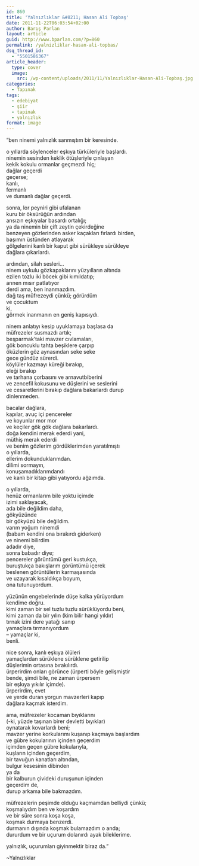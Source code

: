 ```yaml
---
id: 860
title: 'Yalnızlıklar &#8211; Hasan Ali Topbaş'
date: 2011-11-22T06:03:54+02:00
author: Barış Parlan
layout: article
guid: http://www.bparlan.com/?p=860
permalink: /yalnizliklar-hasan-ali-topbas/
dsq_thread_id:
  - "5501586367"
article_header:
  type: cover
  image:
    src: /wp-content/uploads/2011/11/Yalnızlıklar-Hasan-Ali-Topbaş.jpg
categories:
  - Tapınak
tags:
  - edebiyat
  - şiir
  - tapinak
  - yalnızlık
format: image
---
```


&#8220;ben ninemi yalnızlık sanmıştım bir keresinde.

o yıllarda söylenceler eşkıya türküleriyle başlardı.  
ninemin sesinden keklik ötüşleriyle çınlayan  
kekik kokulu ormanlar geçmezdi hiç;  
dağlar geçerdi  
geçerse;  
kanlı,  
fermanlı  
ve dumanlı dağlar geçerdi.

sonra, lor peyniri gibi ufalanan  
kuru bir öksürüğün ardından  
ansızın eşkıyalar basardı ortalığı;  
ya da ninemin bir çift zeytin çekirdeğine  
benzeyen gözlerinden asker kaçakları fırlardı birden,  
başımın üstünden atlayarak  
gölgelerini kanlı bir kaput gibi sürükleye sürükleye  
dağlara çıkarlardı.

ardından, silah sesleri&#8230;  
ninem uykulu gözkapaklarını yüzyılların altında  
ezilen tozlu iki böcek gibi kımıldatıp;  
annen mısır patlatıyor  
derdi ama, ben inanmazdım.  
dağ taş müfrezeydi çünkü; görürdüm  
ve çocuktum  
ki,  
görmek inanmanın en geniş kapısıydı.

ninem anlatıyı kesip uyuklamaya başlasa da  
müfrezeler susmazdı artık;  
beşparmak&#8217;taki mavzer cıvlamaları,  
gök boncuklu tahta beşiklere çarpıp  
öküzlerin göz aynasından seke seke  
gece gündüz sürerdi.  
köylüler kazmayı küreği bırakıp,  
eleği bırakıp  
ve tarhana çorbasını ve arnavutbiberini  
ve zencefil kokusunu ve düşlerini ve seslerini  
ve cesaretlerini bırakıp dağlara bakarlardı durup  
dinlenmeden.

bacalar dağlara,  
kapılar, avuç içi pencereler  
ve koyunlar mor mor  
ve keçiler gök gök dağlara bakarlardı.  
doğa kendini merak ederdi yani,  
müthiş merak ederdi  
ve benim gözlerim gördüklerimden yaratılmıştı  
o yıllarda,  
ellerim dokunduklarımdan.  
dilimi sormayın,  
konuşamadıklarımdandı  
ve kanlı bir kitap gibi yatıyordu ağzımda.

o yıllarda,  
henüz ormanlarım bile yoktu içimde  
izimi saklayacak,  
ada bile değildim daha,  
gökyüzünde  
bir gökyüzü bile değildim.  
varım yoğum ninemdi  
(babam kendini ona bırakırdı giderken)  
ve ninemi bilirdim  
adadır diye,  
sonra babadır diye;  
pencereler görüntümü geri kustukça,  
buruştukça bakışlarım görüntümü içerek  
beslenen görüntülerin karmaşasında  
ve uzayarak kısaldıkça boyum,  
ona tutunuyordum.

yüzünün engebelerinde düşe kalka yürüyordum  
kendime doğru.  
kimi zaman bir sel tuzlu tuzlu sürüklüyordu beni,  
kimi zaman da bir yılın (kim bilir hangi yıldır)  
tırnak izini dere yatağı sanıp  
yamaçlara tırmanıyordum  
&#8211; yamaçlar ki,  
benli.

nice sonra, kanlı eşkıya ölüleri  
yamaçlardan sürüklene sürüklene getirilip  
düşlerimin ortasına bırakılırdı.  
ürperirdim onları görünce (ürperti böyle gelişmiştir  
bende, şimdi bile, ne zaman ürpersem  
bir eşkıya yıkılır içimde).  
ürperirdim, evet  
ve yerde duran yorgun mavzerleri kapıp  
dağlara kaçmak isterdim.

ama, müfrezeler kocaman bıyıklarını  
(-ki, yüzde taşınan birer devletti bıyıklar)  
oynatarak kovarlardı beni;  
mavzer yerine korkularımı kuşanıp kaçmaya başlardım  
ve gübre kokularının içinden geçerdim  
içimden geçen gübre kokularıyla,  
kuşların içinden geçerdim,  
bir tavuğun kanatları altından,  
bulgur kesesinin dibinden  
ya da  
bir kalburun çivideki duruşunun içinden  
geçerdim de,  
durup arkama bile bakmazdım.

müfrezelerin peşimde olduğu kaçmamdan belliydi çünkü;  
koşmalıydım ben ve koşardım  
ve bir süre sonra koşa koşa,  
koşmak durmaya benzerdi.  
durmanın dışında koşmak bulamazdım o anda;  
dururdum ve bir uçurum dolanırdı ayak bileklerime.

yalnızlık, uçurumları giyinmektir biraz da.&#8221;

~Yalnızlıklar
